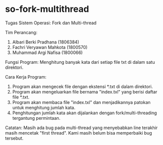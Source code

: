 # so-fork-multithread
Tugas Sistem Operasi: Fork dan Multi-thread

Tim Perancang:
1. Albari Berki Pradhana (1806384)
2. Fachri Veryawan Mahkota (1800570)
3. Muhammad Argi Nafisa (1800066)

Fungsi Program:
Menghitung banyak kata dari setiap file txt di dalam satu direktori.

Cara Kerja Program:
1. Program akan mengecek file dengan ekstensi *.txt di dalam direktori.
2. Program akan mengeluarkan file bernama "index.txl" yang berisi daftar file *.txt.
3. Program akan membaca file "index.txl" dan menjadikannya patokan untuk menghitung jumlah kata.
4. Penghitungan jumlah kata akan dijalankan dengan fork/multi-threading tergantung permintaan.

Catatan: Masih ada bug pada multi-thread yang menyebabkan line terakhir masih mencetak "first thread". Kami masih belum bisa memperbaiki bug tersebut.